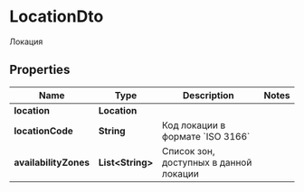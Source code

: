

# LocationDto

Локация

## Properties

| Name | Type | Description | Notes |
|------------ | ------------- | ------------- | -------------|
|**location** | **Location** |  |  |
|**locationCode** | **String** | Код локации в формате &#x60;ISO 3166&#x60; |  |
|**availabilityZones** | **List&lt;String&gt;** | Список зон, доступных в данной локации |  |



